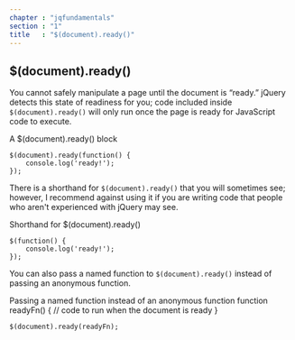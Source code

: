 ```yaml
---
chapter : "jqfundamentals"
section : "1"
title   : "$(document).ready()"
---
```

## $(document).ready()

You cannot safely manipulate a page until the document is “ready.” 
jQuery detects this state of readiness for you; code included inside 
`$(document).ready()` will only run once the page is ready for JavaScript code to execute.

<div class="example" markdown="1">
A $(document).ready() block

    $(document).ready(function() {
    	console.log('ready!');
    });
</div>

There is a shorthand for `$(document).ready()` that you will sometimes see; however, 
I recommend against using it if you are writing code that people who aren't experienced 
with jQuery may see.

<div class="example" markdown="1">
Shorthand for $(document).ready()

    $(function() {
        console.log('ready!');
    });
</div>

You can also pass a named function to `$(document).ready()` instead of passing an anonymous function.

<div class="example" markdown="1">
Passing a named function instead of an anonymous function
    function readyFn() {
        // code to run when the document is ready
    }
</div>

`$(document).ready(readyFn);`